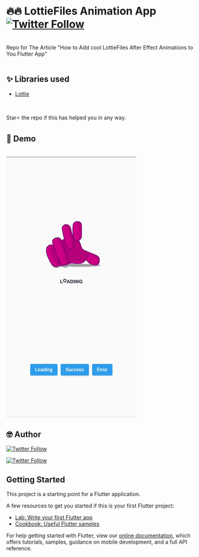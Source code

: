 # 🔥🔥 LottieFiles Animation App [![Twitter Follow](https://img.shields.io/twitter/follow/dev_femi.svg?style=social)](https://twitter.com/dev_femi)

<br>
Repo for The Article "How to Add cool LottieFiles After Effect Animations to You Flutter App" 
<br>
<br>

## ✨ Libraries used

* [Lottie](https://pub.dev/packages/lottie)
<br>

Star⭐ the repo if this has helped you in any way.
<br>

## 📸 Demo
<br>


<img src="demo/demo.gif"/> 



## 🤓 Author

[![Twitter Follow](https://img.shields.io/twitter/follow/dev_femi.svg?style=social)](https://twitter.com/dev_femi)

[![Twitter Follow](https://img.shields.io/badge/LinkedIn-blue?style=flat&logo=linkedin&labelColor=blue)](https://www.linkedin.com/in/bolajifemi28/)



## Getting Started

This project is a starting point for a Flutter application.

A few resources to get you started if this is your first Flutter project:

- [Lab: Write your first Flutter app](https://flutter.io/docs/get-started/codelab)
- [Cookbook: Useful Flutter samples](https://flutter.io/docs/cookbook)

For help getting started with Flutter, view our 
[online documentation](https://flutter.io/docs), which offers tutorials, 
samples, guidance on mobile development, and a full API reference.
